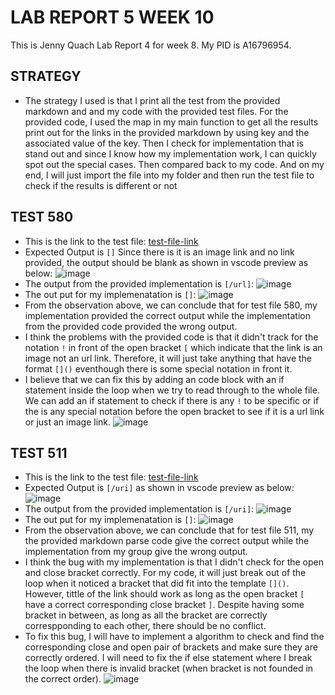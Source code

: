 # LAB REPORT 5 WEEK 10

This is Jenny Quach Lab Report 4 for week 8. My PID is A16796954.

## STRATEGY
- The strategy I used is that I print all the test from the provided markdown and and my code with the provided test files. For the provided code, I used the map in my main function to get all the results print out for the links in the provided markdown by using key and the associated value of the key. Then I check for implementation that is stand out and since I know how my implementation work, I can quickly spot out the special cases. Then compared back to my code. And on my end, I will just import the file into my folder and then run the test file to check if the results is different or not

## TEST 580
- This is the link to the test file: [test-file-link](/580.md)
- Expected Output is `[]` Since there is it is an image link and no link provided, the output should be blank as shown in vscode preview as below: ![image](/images/test1ExpectedOutput.png)
- The output from the provided implementation is `[/url]`: ![image](/images/test1Provided.png)
- The out put for my implemenatation is `[]`: ![image](/images/test1Own.png)
- From the observation above, we can conclude that for test file 580, my implementation provided the correct output while the implementation from the provided code provided the wrong output.
- I think the problems with the provided code is that it didn't track for the notation `!` in front of the open bracket `[` which indicate that the link is an image not an url link. Therefore, it will just take anything that have the format `[]()` eventhough there is some special notation in front it. 
- I believe that we can fix this by adding an code block with an if statement inside the loop when we try to read through to the whole file. We can add an if statement to check if there is any `!` to be specific or if the is any special notation before the open bracket to see if it is a url link or just an image link. 
![image](/images/test1Fixed.png)


## TEST 511
- This is the link to the test file: [test-file-link](/511.md)
- Expected Output is `[/uri]` as shown in vscode preview as below: ![image](/images/test2ExpectedOutput.png)
- The output from the provided implementation is `[/uri]`: ![image](/images/test2Provided.png)
- The out put for my implemenatation is `[]`: ![image](/images/test2Own.png)
- From the observation above, we can conclude that for test file 511, my the provided markdown parse code give the correct output while the implementation from my group give the wrong output. 
- I think the bug with my implementation is that I didn't check for the open and close bracket correctly. For my code, it will just break out of the loop when it noticed a bracket that did fit into the template `[]()`. However, tittle of the link should work as long as the open bracket `[` have a correct corresponding close bracket `]`. Despite having some bracket in between, as long as all the bracket are correctly correspponding to each other, there should be no conflict. 
- To fix this bug, I will have to implement a algorithm to check and find the corresponding close and open pair of brackets and make sure they are correctly ordered. I will need to fix the if else statement where I break the loop when there is invalid bracket (when bracket is not founded in the correct order).
![image](/images/test2Fixed.png)